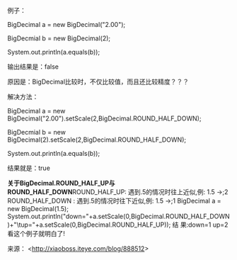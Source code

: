 例子：

BigDecimal a = new BigDecimal("2.00");

BigDecmial b = new BigDecimal(2);

System.out.println(a.equals(b));

输出结果是：false

原因是：BigDecimal比较时，不仅比较值，而且还比较精度？？？

解决方法：

BigDecimal a = new BigDecimal("2.00").setScale(2,BigDecimal.ROUND_HALF_DOWN);

BigDecmial b = new BigDecimal(2).setScale(2,BigDecimal.ROUND_HALF_DOWN);

System.out.println(a.equals(b));

结果就是：true

**关于BigDecimal.ROUND_HALF_UP与ROUND_HALF_DOWN**ROUND_HALF_UP: 遇到.5的情况时往上近似,例: 1.5 ->;2
ROUND_HALF_DOWN : 遇到.5的情况时往下近似,例: 1.5 ->;1
BigDecimal a = new BigDecimal(1.5);
System.out.println("down="+a.setScale(0,BigDecimal.ROUND_HALF_DOWN)+"\tup="+a.setScale(0,BigDecimal.ROUND_HALF_UP));
结 果:down=1  up=2
看这个例子就明白了!

来源： <<http://xiaoboss.iteye.com/blog/888512>>

 